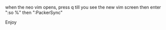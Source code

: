 when the neo vim opens, press q till you see the new vim screen
then enter ":so %"
then ":PackerSync"

Enjoy
